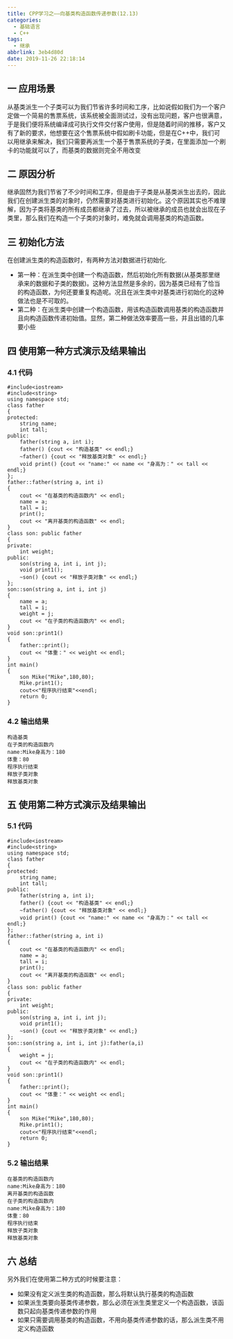 ```yaml
---
title: CPP学习之——向基类构造函数传递参数(12.13)
categories:
  - 基础语言
  - C++
tags:
  - 继承
abbrlink: 3eb4d80d
date: 2019-11-26 22:18:14
---
```

## 一 应用场景

从基类派生一个子类可以为我们节省许多时间和工序，比如说假如我们为一个客户定做一个简易的售票系统，该系统被全面测试过，没有出现问题，客户也很满意，于是我们便将系统编译成可执行文件交付客户使用，但是随着时间的推移，客户又有了新的要求，他想要在这个售票系统中假如刷卡功能，但是在C++中，我们可以用继承来解决，我们只需要再派生一个基于售票系统的子类，在里面添加一个刷卡的功能就可以了，而基类的数据则完全不用改变

<!--more-->

## 二 原因分析

继承固然为我们节省了不少时间和工序，但是由于子类是从基类派生出去的，因此我们在创建派生类的对象时，仍然需要对基类进行初始化。这个原因其实也不难理解，因为子类将基类的所有成员都继承了过去，所以被继承的成员也就会出现在子类里，那么我们在构造一个子类的对象时，难免就会调用基类的构造函数。

## 三 初始化方法

在创建派生类的构造函数时，有两种方法对数据进行初始化. 

* 第一种：在派生类中创建一个构造函数，然后初始化所有数据(从基类那里继承来的数据和子类的数据)。这种方法显然是多余的，因为基类已经有了恰当的构造函数，为何还要重复构造呢。况且在派生类中对基类进行初始化的这种做法也是不可取的。
* 第二种：在派生类中创建一个构造函数，用该构造函数调用基类的构造函数并且向构造函数传递初始值。显然，第二种做法效率要高一些，并且出错的几率要小些

## 四 使用第一种方式演示及结果输出

### 4.1 代码

```
#include<iostream>
#include<string>
using namespace std;
class father 
{
protected:
	string name;
	int tall;
public:
	father(string a, int i);
	father() {cout << "构造基类" << endl;}
	~father() {cout << "释放基类对象" << endl;}
	void print() {cout << "name:" << name << "身高为：" << tall << endl;}
};
father::father(string a, int i) 
{
	cout << "在基类的构造函数内" << endl;
	name = a;
	tall = i;
	print();
	cout << "离开基类的构造函数" << endl;
}
class son: public father 
{
private:
	int weight;
public:
	son(string a, int i, int j);
	void print1();
	~son() {cout << "释放子类对象" << endl;}
};
son::son(string a, int i, int j) 
{
	name = a;
	tall = i;
	weight = j;
	cout << "在子类的构造函数内" << endl;
}
void son::print1() 
{
	father::print();
	cout << "体重：" << weight << endl;
}
int main()
{
	son Mike("Mike",180,80);
	Mike.print1();
	cout<<"程序执行结束"<<endl;
	return 0;
}
```

### 4.2 输出结果

```
构造基类
在子类的构造函数内
name:Mike身高为：180
体重：80
程序执行结束
释放子类对象
释放基类对象
```

## 五 使用第二种方式演示及结果输出

### 5.1 代码

```
#include<iostream>
#include<string>
using namespace std;
class father 
{
protected:
	string name;
	int tall;
public:
	father(string a, int i);
	father() {cout << "构造基类" << endl;}
	~father() {cout << "释放基类对象" << endl;}
	void print() {cout << "name:" << name << "身高为：" << tall << endl;}
};
father::father(string a, int i) 
{
	cout << "在基类的构造函数内" << endl;
	name = a;
	tall = i;
	print();
	cout << "离开基类的构造函数" << endl;
}
class son: public father 
{
private:
	int weight;
public:
	son(string a, int i, int j);
	void print1();
	~son() {cout << "释放子类对象" << endl;}
};
son::son(string a, int i, int j):father(a,i) 
{
	weight = j;
	cout << "在子类的构造函数内" << endl;
}
void son::print1() 
{
	father::print();
	cout << "体重：" << weight << endl;
}
int main()
{
	son Mike("Mike",180,80);
	Mike.print1();
	cout<<"程序执行结束"<<endl;
	return 0;
}
```

### 5.2 输出结果

```
在基类的构造函数内
name:Mike身高为：180
离开基类的构造函数
在子类的构造函数内
name:Mike身高为：180
体重：80
程序执行结束
释放子类对象
释放基类对象
```

## 六 总结

另外我们在使用第二种方式的时候要注意：

* 如果没有定义派生类的构造函数，那么将默认执行基类的构造函数
* 如果派生类要向基类传递参数，那么必须在派生类里定义一个构造函数，该函数只起向基类传递参数的作用
* 如果只需要调用基类的构造函数，不用向基类传递参数的话，那么派生类不用定义构造函数